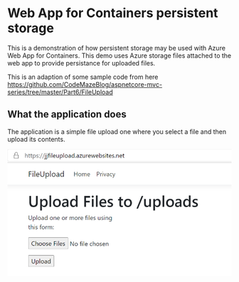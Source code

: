 # Web App for Containers persistent storage

This is a demonstration of how persistent storage may be used with Azure Web App for Containers. This demo uses Azure storage files attached to the web app to provide persistance for uploaded files.

This is an adaption of some sample code from here https://github.com/CodeMazeBlog/aspnetcore-mvc-series/tree/master/Part6/FileUpload

## What the application does
The application is a simple file upload one where you select a file and then upload its contents. 

!["web application interface"](web-page.png)
